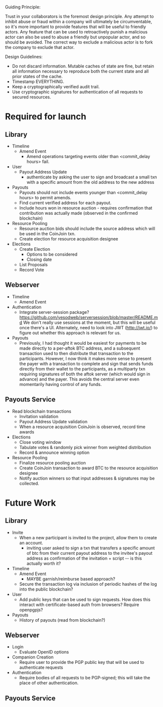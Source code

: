 Guiding Principle:

Trust in your collaborators is the foremost design principle. Any attempt to
inhibit abuse or fraud within a company will ultimately be circumventable, so
it's more important to provide features that will be useful to friendly actors.
Any feature that can be used to retroactively punish a malicious actor can also
be used to abuse a friendly but unpopular actor, and so should be avoided. The
correct way to exclude a malicious actor is to fork the company to exclude that
actor.

Design Guidelines:
  * Do not discard information. Mutable caches of state are fine, but
    retain all information necessary to reproduce both the current state and
    all prior states of the cache. 
  * Timestamp EVERYTHING.
  * Keep a cryptographically verified audit trail.
  * Use cryptographic signatures for authentication of all requests to secured 
    resources.

Required for launch
===================

Library
-------

  * Timeline
    * Amend Event
      * Amend operations targeting events older than <commit_delay hours> fail.
  * User
    * Payout Address Update
      - authenticate by asking the user to sign and broadcast a small txn with a specific
        amount from the old address to the new address
  * Payouts
    * Payouts should not include events younger than <commit_delay hours> to permit amends.
    * Find current verified address for each payout.
    * Include hours won in resource auction - requires confirmation that contribution
      was actually made (observed in the confirmed blockchain)
  * Resource Pooling
    * Resource auction bids should include the source address which will be used in the CoinJoin txn.
    * Create election for resource acquisition designee
  * Elections
    * Create Election
      - Options to be considered
      - Closing date
    * List Proposals
    * Record Vote

Webserver
---------
  * Timeline
    * Amend Event
  * Authentication
    * Integrate server-session package? https://github.com/yesodweb/serversession/blob/master/README.md
      We don't really use sessions at the moment, but this will be useful once there's a UI. 
      Alternately, need to look into JWT (http://jwt.io/) to figure out whether this approach
      is relevant for us.
  * Payouts
    * Previously, I had thought it would be easiest for payments to be made directly to
      a per-aftok BTC address, and a subsequent transaction used to then distribute
      that transaction to the participants. However, I now think it makes more sense to
      present the payer with a transaction to complete and sign that sends funds directly
      from their wallet to the participants, as a multiparty txn requiring signatures
      of both the aftok server (which would sign in advance) and the payer. This avoids
      the central server even momentarily having control of any funds.

Payouts Service
---------------

  * Read blockchain transactions
    * Invitation validation
    * Payout Address Update validation
    * When a resource acquisition CoinJoin is observed, record time awards
  * Elections
    * Close voting window
    * Tabulate votes & randomly pick winner from weighted distribution
    * Record & announce winning option
  * Resource Pooling
    * Finalize resource pooling auction
    * Create CoinJoin transaction to award BTC to the resource acquisition designee
    * Notify auction winners so that input addresses & signatures may be collected.

Future Work
===========

Library
-------

  * Invite
    * When a new participant is invited to the project, allow them to create an account.
      - inviting user asked to sign a txn that transfers a specific amount of btc from their
        current payout address to the invitee's payout address as confirmation of
        the invitation + script -- is this actually worth it? 
  * Timeline
    * Amend Event
      * MAYBE garnish/reimburse based approach? 
    * Secure the transaction log via inclusion of periodic hashes of the log
      into the public blockchain?
  * User
    * Add public keys that can be used to sign requests. How does this interact
      with certificate-based auth from browsers? Require openpgpjs?
  * Payouts
    * History of payouts (read from blockchain?)

Webserver
---------

  * Login
    * Evaluate OpenID options
  * Companion Creation
    * Require user to provide the PGP public key that will be used to authenticate requests
  * Authentication
    * Require bodies of all requests to be PGP-signed; this will take the place of
      other authentication.

Payouts Service
---------------
